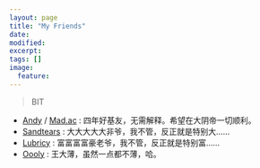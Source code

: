 ```yaml
---
layout: page
title: "My Friends"
date: 
modified:
excerpt:
tags: []
image:
  feature:
---
```


> BIT

- [Andy](http://zhangandi.com) / [Mad.ac](http://www.mad.ac) : 四年好基友，无需解释。希望在大阴帝一切顺利。
- [Sandtears](http://blog.sandtears.com) : 大大大大大非爷，我不管，反正就是特别大……
- [Lubricy](http://blog.lubricy.cc/) : 富富富富豪老爷，我不管，反正就是特别富……
- [Oooly](http://www.oooly.com) : 王大薄，虽然一点都不薄，哈。
